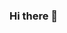 ### Hi there 👋

<!--
**Oluwatayomii/Oluwatayomii** is a ✨ _special_ ✨ repository because its `README.md` (this file) appears on your GitHub profile.

Here are some ideas to get you started:

- 🔭 I’m currently working on building my technical skills in data analysis
- 🌱 I’m currently learning data analysis in the NG 30days of learning
- 👯 I’m looking to collaborate on data analysis and related projects
- 🤔 I’m looking for help with detailed explanation of technical terms and concepts
- 💬 Ask me about my learning experience and progress
- 📫 How to reach me: http://twitter.com/Jolatitus
- 😄 Pronouns: (HE/HIM/HIS)
- ⚡ Fun fact: i love food
